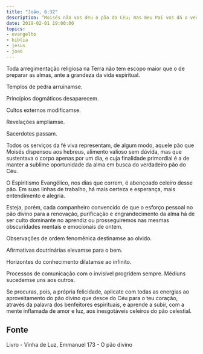 ```yaml
---
title: "João, 6:32"
description: “Moisés não vos deu o pão do Céu; mas meu Pai vos dá o verdadeiro pão do Céu.” - Jesus
date: 2019-02-01 19:00:00
topics: 
- evangelho
- biblia
- jesus
- joao
---
```


Toda arregimentação religiosa na Terra não tem escopo maior que o de
preparar as almas, ante a grandeza da vida espiritual.

Templos de pedra arruínam­se.

Princípios dogmáticos desaparecem.

Cultos externos modificam­se.

Revelações ampliam­se.

Sacerdotes passam.

Todos os serviços da fé viva representam, de algum modo, aquele pão que
Moisés dispensou aos hebreus, alimento valioso sem dúvida, mas que sustentava o
corpo apenas por um dia, e cuja finalidade primordial é a de manter a sublime
oportunidade da alma em busca do verdadeiro pão do Céu.

O Espiritismo Evangélico, nos dias que correm, é abençoado celeiro desse
pão. Em suas linhas de trabalho, há mais certeza e esperança, mais entendimento e
alegria.

Esteja, porém, cada companheiro convencido de que o esforço pessoal no
pão divino para a renovação, purificação e engrandecimento da alma há de ser culto
dominante no aprendiz ou prosseguiremos nas mesmas obscuridades mentais e
emocionais de ontem.

Observações de ordem fenomênica destinam­se ao olvido.

Afirmativas doutrinárias elevam­se para o bem.

Horizontes do conhecimento dilatam­se ao infinito.

Processos de comunicação com o invisível progridem sempre. Médiuns
sucedem­se uns aos outros.

Se procuras, pois, a própria felicidade, aplica­te com todas as energias ao
aproveitamento do pão divino que desce do Céu para o teu coração, através da
palavra dos benfeitores espirituais, e aprende a subir, com a mente inflamada de
amor e luz, aos inesgotáveis celeiros do pão celestial.


## Fonte
Livro - Vinha de Luz, Emmanuel
173 - O pão divino
